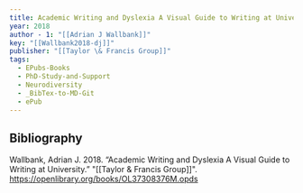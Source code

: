 ```yaml
---
title: Academic Writing and Dyslexia A Visual Guide to Writing at University
year: 2018
author - 1: "[[Adrian J Wallbank]]"
key: "[[Wallbank2018-dj]]"
publisher: "[[Taylor \& Francis Group]]"
tags:
  - EPubs-Books
  - PhD-Study-and-Support
  - Neurodiversity
  - _BibTex-to-MD-Git
  - ePub
---
```


## Bibliography
Wallbank, Adrian J. 2018. “Academic Writing and Dyslexia A Visual Guide to Writing at University.” "[[Taylor \& Francis Group]]". https://openlibrary.org/books/OL37308376M.opds
